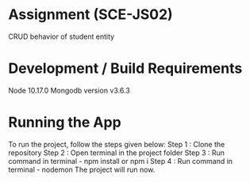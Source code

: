 # Assignment (SCE-JS02)
CRUD behavior of student entity

# Development / Build Requirements
Node 10.17.0
Mongodb version v3.6.3

# Running the App
To run the project, follow the steps given below:
Step 1 : Clone the repository
Step 2 : Open terminal in the project folder
Step 3 : Run command in terminal - npm install or npm i
Step 4 : Run command in terminal - nodemon
The project will run now.

